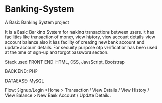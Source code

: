 # Banking-System

A Basic Banking System project 

It is a Basic Banking System for making transactions between users. It has facilities like transaction of money, view history, view account details, view account balance also it has facility of creating new bank account and update account details. For security purpose otp verification has been used at the time of sign-up and forgot password section. 

Stack used FRONT END: HTML, CSS, JavaScript, Bootstrap

BACK END: PHP

DATABASE: MySQL

Flow: Signup/Login >Home > Transaction / View Details / View History / View Balance > New Bank Account / Update Details .
